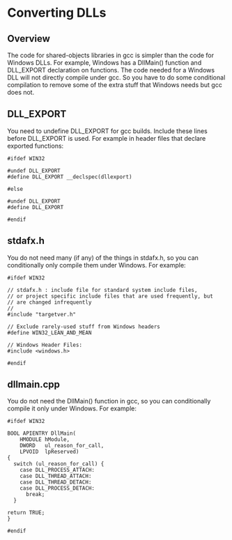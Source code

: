 Converting DLLs
===============

Overview
--------
The code for shared-objects libraries in gcc is simpler than the code for Windows DLLs. For example, Windows has a DllMain() function and DLL_EXPORT declaration on functions. The code needed for a Windows DLL will not directly compile under gcc. So you have to do some conditional compilation to remove some of the extra stuff that Windows needs but gcc does not.

DLL_EXPORT
----------
You need to undefine DLL_EXPORT for gcc builds. Include these lines before DLL_EXPORT is used. For example in header files that declare exported functions: 

```
#ifdef WIN32

#undef DLL_EXPORT
#define DLL_EXPORT __declspec(dllexport)

#else

#undef DLL_EXPORT
#define DLL_EXPORT 

#endif
```

stdafx.h
--------
You do not need many (if any) of the things in stdafx.h, so you can conditionally only compile them under Windows. For example: 

```
#ifdef WIN32

// stdafx.h : include file for standard system include files,
// or project specific include files that are used frequently, but
// are changed infrequently
//
#include "targetver.h"

// Exclude rarely-used stuff from Windows headers
#define WIN32_LEAN_AND_MEAN

// Windows Header Files:
#include <windows.h>

#endif
```

dllmain.cpp
-----------
You do not need the DllMain() function in gcc, so you can conditionally compile it only under Windows. For example: 

```
#ifdef WIN32

BOOL APIENTRY DllMain(
    HMODULE hModule,
    DWORD   ul_reason_for_call,
    LPVOID  lpReserved)
{
  switch (ul_reason_for_call) {
    case DLL_PROCESS_ATTACH:
    case DLL_THREAD_ATTACH:
    case DLL_THREAD_DETACH:
    case DLL_PROCESS_DETACH:
      break;
  }

return TRUE;
}

#endif
```
